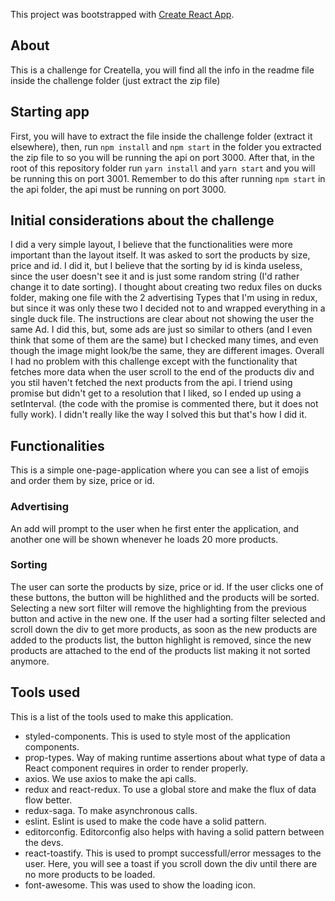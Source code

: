 This project was bootstrapped with [Create React App](https://github.com/facebook/create-react-app).

## About

This is a challenge for Creatella, you will find all the info in the readme file inside the challenge folder (just extract the zip file)

## Starting app

First, you will have to extract the file inside the challenge folder (extract it elsewhere), then, run `npm install` and `npm start` in the folder you extracted the zip file to so you will be running the api on port 3000.
After that, in the root of this repository folder run `yarn install` and `yarn start` and you will be running this on port 3001. Remember to do this after running `npm start` in the api folder, the api must be running on port 3000.

## Initial considerations about the challenge

I did a very simple layout, I believe that the functionalities were more important than the layout itself.
It was asked to sort the products by size, price and id. I did it, but I believe that the sorting by id is kinda useless, since the user doesn't see it and is just some random string (I'd rather change it to date sorting).
I thought about creating two redux files on ducks folder, making one file with the 2 advertising Types that I'm using in redux, but since it was only these two I decided not to and wrapped everything in a single duck file.
The instructions are clear about not showing the user the same Ad. I did this, but, some ads are just so similar to others (and I even think that some of them are the same) but I checked many times, and even though the image might look/be the same, they are different images.
Overall I had no problem with this challenge except with the functionality that fetches more data when the user scroll to the end of the products div and you stil haven't fetched the next products from the api. I triend using promise but didn't get to a resolution that I liked, so I ended up using a setInterval. (the code with the promise is commented there, but it does not fully work). I didn't really like the way I solved this but that's how I did it.

## Functionalities

This is a simple one-page-application where you can see a list of emojis and order them by size, price or id.

### Advertising

An add will prompt to the user when he first enter the application, and another one will be shown whenever he loads 20 more products.

### Sorting

The user can sorte the products by size, price or id. If the user clicks one of these buttons, the button will be highlithed and the products will be sorted. Selecting a new sort filter will remove the highlighting from the previous button and active in the new one. If the user had a sorting filter selected and scroll down the div to get more products, as soon as the new products are added to the products list, the button highlight is removed, since the new products are attached to the end of the products list making it not sorted anymore.

## Tools used

This is a list of the tools used to make this application.

- styled-components. This is used to style most of the application components.
- prop-types. Way of making runtime assertions about what type of data a React component requires in order to render properly.
- axios. We use axios to make the api calls.
- redux and react-redux. To use a global store and make the flux of data flow better.
- redux-saga. To make asynchronous calls.
- eslint. Eslint is used to make the code have a solid pattern.
- editorconfig. Editorconfig also helps with having a solid pattern between the devs.
- react-toastify. This is used to prompt successfull/error messages to the user. Here, you will see a toast if you scroll down the div until there are no more products to be loaded.
- font-awesome. This was used to show the loading icon.
